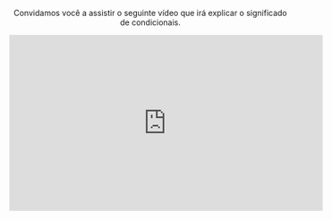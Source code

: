<div style="text-align:center;"> 

<p>Convidamos você a assistir o seguinte vídeo que irá explicar o significado de condicionais.</p>

<iframe width="560" height="315" src="https://www.youtube.com/embed/TtqD0Hy7rvc" frameborder="0" allow="autoplay; encrypted-media" allowfullscreen></iframe>


</div>